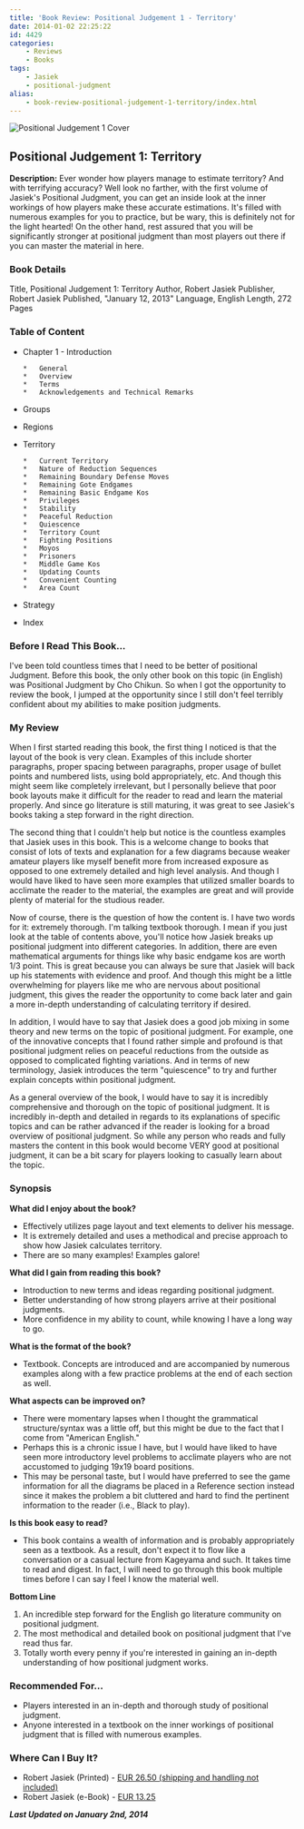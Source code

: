 ```yaml
---
title: 'Book Review: Positional Judgement 1 - Territory'
date: 2014-01-02 22:25:22
id: 4429
categories:
	- Reviews
	- Books
tags:
	- Jasiek
	- positional-judgment
alias:
	- book-review-positional-judgement-1-territory/index.html
---
```


![Positional Judgement 1 Cover](/images/2014/01/PositionalJudgement_1_Cover_small.png)

## Positional Judgement 1: Territory

**Description:** Ever wonder how players manage to estimate territory? And with terrifying accuracy? Well look no farther, with the first volume of Jasiek's Positional Judgment, you can get an inside look at the inner workings of how players make these accurate estimations. It's filled with numerous examples for you to practice, but be wary, this is definitely not for the light hearted! On the other hand, rest assured that you will be significantly stronger at positional judgment than most players out there if you can master the material in here.

<!--more-->

### Book Details

Title, Positional Judgement 1: Territory
Author, Robert Jasiek
Publisher, Robert Jasiek
Published, "January 12, 2013"
Language, English
Length, 272 Pages

### Table of Content

*   Chapter 1 - Introduction

		*   General
		*   Overview
		*   Terms
		*   Acknowledgements and Technical Remarks

*   Groups
*   Regions
*   Territory

		*   Current Territory
		*   Nature of Reduction Sequences
		*   Remaining Boundary Defense Moves
		*   Remaining Gote Endgames
		*   Remaining Basic Endgame Kos
		*   Privileges
		*   Stability
		*   Peaceful Reduction
		*   Quiescence
		*   Territory Count
		*   Fighting Positions
		*   Moyos
		*   Prisoners
		*   Middle Game Kos
		*   Updating Counts
		*   Convenient Counting
		*   Area Count

*   Strategy
*   Index


### Before I Read This Book...

I've been told countless times that I need to be better of positional Judgment. Before this book, the only other book on this topic (in English) was Positional Judgment by Cho Chikun. So when I got the opportunity to review the book, I jumped at the opportunity since I still don't feel terribly confident about my abilities to make position judgments.

### My Review

When I first started reading this book, the first thing I noticed is that the layout of the book is very clean. Examples of this include shorter paragraphs, proper spacing between paragraphs, proper usage of bullet points and numbered lists, using bold appropriately, etc. And though this might seem like completely irrelevant, but I personally believe that poor book layouts make it difficult for the reader to read and learn the material properly. And since go literature is still maturing, it was great to see Jasiek's books taking a step forward in the right direction.

The second thing that I couldn't help but notice is the countless examples that Jasiek uses in this book. This is a welcome change to books that consist of lots of texts and explanation for a few diagrams because weaker amateur players like myself benefit more from increased exposure as opposed to one extremely detailed and high level analysis. And though I would have liked to have seen more examples that utilized smaller boards to acclimate the reader to the material, the examples are great and will provide plenty of material for the studious reader.

Now of course, there is the question of how the content is. I have two words for it: extremely thorough. I'm talking textbook thorough. I mean if you just look at the table of contents above, you'll notice how Jasiek breaks up positional judgment into different categories. In addition, there are even mathematical arguments for things like why basic endgame kos are worth 1/3 point. This is great because you can always be sure that Jasiek will back up his statements with evidence and proof. And though this might be a little overwhelming for players like me who are nervous about positional judgment, this gives the reader the opportunity to come back later and gain a more in-depth understanding of calculating territory if desired.

In addition, I would have to say that Jasiek does a good job mixing in some theory and new terms on the topic of positional judgment. For example, one of the innovative concepts that I found rather simple and profound is that positional judgment relies on peaceful reductions from the outside as opposed to complicated fighting variations. And in terms of new terminology, Jasiek introduces the term "quiescence" to try and further explain concepts within positional judgment.

As a general overview of the book, I would have to say it is incredibly comprehensive and thorough on the topic of positional judgment. It is incredibly in-depth and detailed in regards to its explanations of specific topics and can be rather advanced if the reader is looking for a broad overview of positional judgment. So while any person who reads and fully masters the content in this book would become VERY good at positional judgment, it can be a bit scary for players looking to casually learn about the topic.

### Synopsis

**What did I enjoy about the book?**

*   Effectively utilizes page layout and text elements to deliver his message.
*   It is extremely detailed and uses a methodical and precise approach to show how Jasiek calculates territory.
*   There are so many examples! Examples galore!

**What did I gain from reading this book?**

*   Introduction to new terms and ideas regarding positional judgment.
*   Better understanding of how strong players arrive at their positional judgments.
*   More confidence in my ability to count, while knowing I have a long way to go.

**What is the format of the book?**

*   Textbook. Concepts are introduced and are accompanied by numerous examples along with a few practice problems at the end of each section as well.

**What aspects can be improved on?**

*   There were momentary lapses when I thought the grammatical structure/syntax was a little off, but this might be due to the fact that I come from "American English."
*   Perhaps this is a chronic issue I have, but I would have liked to have seen more introductory level problems to acclimate players who are not accustomed to judging 19x19 board positions.
*   This may be personal taste, but I would have preferred to see the game information for all the diagrams be placed in a Reference section instead since it makes the problem a bit cluttered and hard to find the pertinent information to the reader (i.e., Black to play).

**Is this book easy to read?**

*   This book contains a wealth of information and is probably appropriately seen as a textbook. As a result, don't expect it to flow like a conversation or a casual lecture from Kageyama and such. It takes time to read and digest. In fact, I will need to go through this book multiple times before I can say I feel I know the material well.

**Bottom Line**

1.  An incredible step forward for the English go literature community on positional judgment.
2.  The most methodical and detailed book on positional judgment that I've read thus far.
3.  Totally worth every penny if you're interested in gaining an in-depth understanding of how positional judgment works.

### Recommended For...

*   Players interested in an in-depth and thorough study of positional judgment.
*   Anyone interested in a textbook on the inner workings of positional judgment that is filled with numerous examples.

### Where Can I Buy It?

*   Robert Jasiek (Printed) - [EUR 26.50 (shipping and handling not included)](http://home.snafu.de/jasiek/PositionalJudgement.html)
*   Robert Jasiek (e-Book) - [EUR 13.25](http://home.snafu.de/jasiek/PositionalJudgement.html)

_**Last Updated on January 2nd, 2014**_
